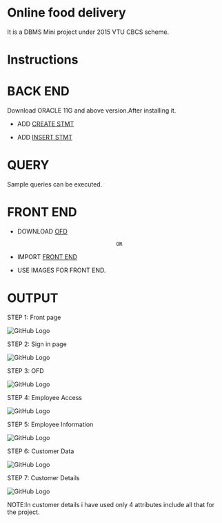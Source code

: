 # Online food delivery

It is a DBMS Mini project under 2015 VTU CBCS scheme.

# Instructions

# BACK END

Download ORACLE 11G and above version.After installing it.

* ADD [CREATE STMT](https://github.com/rutujar/Online-food-delivery/blob/master/Backend/create%20table.txt)

* ADD [INSERT STMT](https://github.com/rutujar/Online-food-delivery/blob/master/Backend/insert.txt)

# QUERY

Sample queries can be executed.

# FRONT END

* DOWNLOAD [OFD](https://github.com/rutujar/Online-food-delivery/blob/master/ofd)

                                      OR
                                      
* IMPORT [FRONT END](https://github.com/rutujar/Online-food-delivery/tree/master/Front%20end)

* USE IMAGES FOR FRONT END.

# OUTPUT

STEP 1: Front page

![GitHub Logo](https://github.com/rutujar/Online-food-delivery/blob/master/output/Front%20page.png)

STEP 2: Sign in page

![GitHub Logo](https://github.com/rutujar/Online-food-delivery/blob/master/output/Sign%20in%20page.png)

STEP 3: OFD

![GitHub Logo](https://github.com/rutujar/Online-food-delivery/blob/master/output/Online%20Food%20Delivery.png)

STEP 4: Employee Access

![GitHub Logo](https://github.com/rutujar/Online-food-delivery/blob/master/output/Employee%20Access.png)

STEP 5: Employee Information

![GitHub Logo](https://github.com/rutujar/Online-food-delivery/blob/master/output/Employee%20Information.png)

STEP 6: Customer Data

![GitHub Logo](https://github.com/rutujar/Online-food-delivery/blob/master/output/Customer%20Data.png)

STEP 7: Customer Details

![GitHub Logo](https://github.com/rutujar/Online-food-delivery/blob/master/output/Customer%20Details.png)

NOTE:In customer details i have used only 4 attributes include all that for the project.

